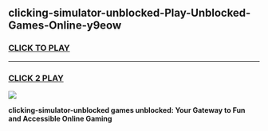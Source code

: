 
## clicking-simulator-unblocked-Play-Unblocked-Games-Online-y9eow
<h3>
<a href="https://premium76.site?title=clicking-simulator-unblocked&ref=25A">CLICK TO PLAY</a></h3>
<hr>

<h3>
<a href="https://premium76.site?title=clicking-simulator-unblocked&ref=25A">CLICK 2 PLAY</a>
  
</h3>

<a href="https://premium76.site?title=clicking-simulator-unblocked&ref=25A"><img src="https://clearcache.store/games.png"></a>


**clicking-simulator-unblocked games unblocked: Your Gateway to Fun and Accessible Online Gaming**
